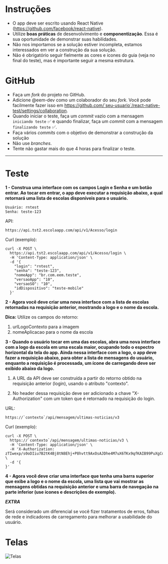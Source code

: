 # Instruções

- O app deve ser escrito usando React Native (https://github.com/facebook/react-native).
- Utilize **boas práticas** de desenvolvimento e **componentização**. Essa é sua oportunidade de demonstrar suas habilidades.
- Não nos importamos se a solução estiver incompleta, estamos interessados em ver a construção da sua solução.
- Não é obrigatório seguir fielmente as cores e icones do guia (veja no final do teste), mas é importante seguir a mesma estrutura.

# GitHub

- Faça um *fork* do projeto no GitHub.
- Adicione @eem-dev como um colaborador do seu *fork*. Você pode facilmente fazer isso em https://github.com/`seu-usuario`/react-native-test/settings/collaboration.
- Quando iniciar o teste, faça um *commit* vazio com a mensagem `iniciando teste` :white_check_mark: e quando finalizar, faça um *commit* com a mensagem `finalizando teste` :white_check_mark:.
- Faça vários *commits* com o objetivo de demonstrar a construção da solução
- Não use *branches*.
- Tente não gastar mais do que 4 horas para finalizar o teste.

-------------------------------------------------------------

# Teste

**1 - Construa uma interface com os campos Login e Senha e um botão entrar. Ao tocar em entrar, o app deve executar a requisição abaixo, a qual retornará uma lista de escolas disponíveis para o usuário.**

    Usuário: rntest
    Senha: teste-123

API:

    https://api.tst2.escolaapp.com/api/v1/Acesso/login

Curl (exemplo):

    curl -X POST \
      https://api.tst2.escolaapp.com/api/v1/Acesso/login \
      -H 'Content-Type: application/json' \
      -d '{
        "login": "rntest",
        "senha": "teste-123",
        "nomeApp": "br.com.eem.teste",
        "versaoApp": "10",
        "versaoSO": "10",
        "idDispositivo": "teste-mobile"
      }'
    
    
**2 - Agora você deve criar uma nova interface com a lista de escolas retornadas na requisição anterior, mostrando a logo e o nome da escola.**

**Dica:** Utilize os campos do retorno:
1. urlLogoContexto para a imagem
2. nomeAplicacao para o nome da escola
      

**3 - Quando o usuário tocar em uma das escolas, abra uma nova interface com a logo da escola em uma escala maior, ocupando todo o espectro horizontal da tela do app. Ainda nessa interface com a logo, o app deve fazer a requisição abaixo, para obter a lista de mensagens do usuário, enquanto a requisição é processada, um ícone de carregando deve ser exibido abaixo da logo.**

1. A URL da API deve ser construída a partir do retorno obtido na requisição anterior (login), usando o atributo "contexto".

2. No header dessa requisição deve ser adicionado a chave "X-Authorization" com um token que é retornado na requisição do login.

URL:
  
    https://`contexto`/api/mensagem/ultimas-noticias/v3

Curl (exemplo):

    curl -X POST \
      https://`contexto`/api/mensagem/ultimas-noticias/v3 \
      -H 'Content-Type: application/json' \
      -H 'X-Authorization: zTIwexp/s0oDIiu7B2tK4Bj8tN8Ehj+P8hvtt9AxOsAJDhe4M7uX6TKx9qfKAIB99PuXgCd2CNes1vtFOc3YTA==' \
      -d '{
    }'


**4 - Agora você deve criar uma interface que tenha uma barra superior que exibe a logo e o nome da escola, uma lista que vai mostrar as mensagens obtidas na requisição anterior e uma barra de navegação na parte inferior (use ícones e descrições de exemplo).**


***EXTRA***

Será considerado um diferencial se você fizer tratamentos de erros, falhas de rede e indicadores de carregamento para melhorar a usabilidade do usuário.



# Telas

![Telas](http://du72ei5gcsbn3.cloudfront.net/static/react-native-test/guia-teste-mobile.png)
